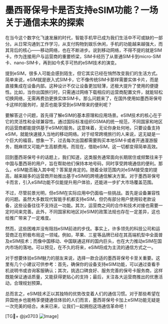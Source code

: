 # 墨西哥保号卡是否支持eSIM功能？一场关于通信未来的探索

在当今这个数字化飞速发展的时代，智能手机早已成为我们生活中不可或缺的一部分。从日常沟通到工作学习，从支付购物到娱乐休闲，手机的功能越来越强大，而其背后的核心——移动网络，也在不断进步。说到移动网络，不得不提的就是SIM卡。作为连接用户与运营商的重要桥梁，SIM卡经历了从普通SIM卡到micro-SIM卡、nano-SIM卡，再到如今炙手可热的eSIM技术的演变。

提到eSIM，很多人可能会感到陌生，但它其实已经在悄然改变我们的生活方式。简单来说，eSIM就是嵌入式SIM卡，它不像传统SIM卡那样需要实体卡片，而是直接集成在设备内部。这种设计不仅让设备更加轻薄，还极大提升了使用的便捷性。比如，当你出国旅行时，只需通过网络下载相应的运营商配置文件，就能轻松切换网络，无需再费劲更换实体SIM卡。那么问题来了，在国外使用如墨西哥保号卡这样的服务时，是否也能享受到eSIM带来的便利呢？

要解答这个问题，首先得了解eSIM的基本原理和应用场景。eSIM技术的核心在于它的灵活性和全球兼容性。通过国际标准组织GSMA的统一规范，不同国家和地区的运营商都能提供基于eSIM的服务。这意味着，无论你身处何地，只要设备支持eSIM，就能快速接入当地的移动网络。对于经常跨境旅行的人来说，这无疑是一个巨大的福音。想象一下，过去每次出国都需要购买本地SIM卡或者开通漫游服务，既麻烦又可能产生高额费用。而现在，借助eSIM，这一切都变得简单高效。

回到墨西哥保号卡的话题上，我们知道，这类服务通常面向长期居住或频繁往来于中国与墨西哥的用户，旨在帮助他们保持本地号码，同时享受跨境通信的便利。那么，eSIM能否融入其中呢？答案是肯定的。随着全球范围内对eSIM接受度的提高，越来越多的运营商开始推出基于eSIM的跨境通信解决方案。对于墨西哥保号卡而言，引入eSIM功能不仅能提升用户体验，还能进一步扩大市场覆盖范围。

不过，尽管前景光明，但eSIM在实际应用中仍面临一些挑战。首先是设备兼容性的问题。虽然大多数现代智能手机都支持eSIM，但仍有部分用户使用较老款设备，这些设备往往不支持这一功能。其次，运营商之间的合作和技术对接也需要一定时间来完善。此外，不同国家和地区对eSIM的政策法规也存在一定差异，这也给推广带来了一定难度。

然而，这些困难并没有阻挡eSIM前进的步伐。事实上，许多领先的科技公司和运营商正在积极布局这一领域。例如，苹果、三星等品牌已经在其高端机型中全面普及eSIM技术；而像中国移动、中国联通这样的国内巨头，也在大力推动eSIM在国内市场的落地。可以预见，在不久的将来，eSIM将成为主流的通信方式之一。

对于想要体验eSIM魅力的朋友来说，选择一款合适的墨西哥保号卡至关重要。这里有几个小建议可供参考：首先，确保你的设备支持eSIM功能，可以通过查看手机说明书或咨询客服确认；其次，挑选口碑良好、服务完善的保号卡服务商，这样既能保证通话质量，又能获得更贴心的支持；最后，关注各大运营商推出的优惠活动，合理规划预算。

总而言之，eSIM技术正以其独特的优势改变着人们的通信习惯。对于那些希望在异国他乡也能畅享便捷通信体验的人们而言，墨西哥保号卡加上eSIM功能无疑是一次完美的结合。未来已来，让我们一起拥抱这场通信革命吧！

[TG💪+ @jx0703 ![Image](https://github.com/user-attachments/assets/dbca1d08-cadb-493c-b0ec-ad6f7a83f270)]